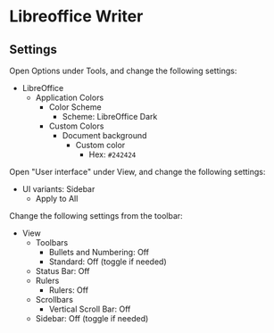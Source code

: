 # Libreoffice Writer

## Settings

Open Options under Tools, and change the following settings:

- LibreOffice
	- Application Colors
		- Color Scheme
			- Scheme: LibreOffice Dark
		- Custom Colors
			- Document background
				- Custom color
					- Hex: `#242424`

Open "User interface" under View, and change the following settings:

- UI variants: Sidebar
	- Apply to All

Change the following settings from the toolbar:

- View
	- Toolbars
		- Bullets and Numbering: Off
		- Standard: Off (toggle if needed)
	- Status Bar: Off
	- Rulers
		- Rulers: Off
	- Scrollbars
		- Vertical Scroll Bar: Off
	- Sidebar: Off (toggle if needed)
